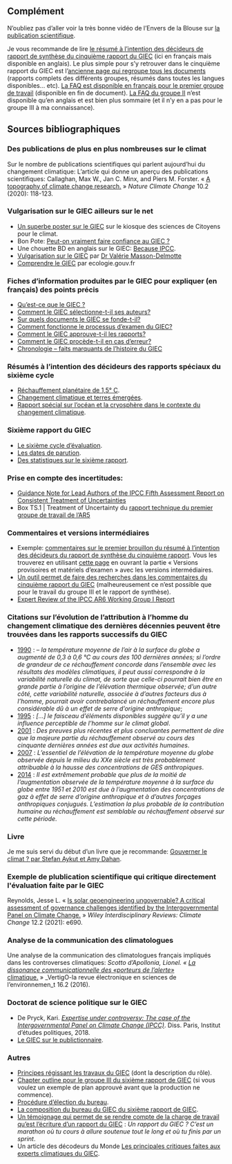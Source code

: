 ## Complément

N’oubliez pas d’aller voir la très bonne vidéo de l’Envers de la Blouse sur [la publication scientifique](https://www.youtube.com/watch?v=LDgd2ShMh80).

Je vous recommande de lire [le résumé à l’intention des décideurs de rapport de synthèse du cinquième rapport du GIEC](https://archive.ipcc.ch/pdf/assessment-report/ar5/syr/AR5_SYR_FINAL_SPM_fr.pdf) (ici en français mais disponible en anglais). Le plus simple pour s’y retrouver dans le cinquième rapport du GIEC est l’[ancienne page qui regroupe tous les documents](https://archive.ipcc.ch/report/ar5/wg1/index_fr.shtml) (rapports complets des différents groupes, résumés dans toutes les langues disponibles… etc). [La FAQ est disponible en français pour le premier groupe de travail](https://archive.ipcc.ch/pdf/assessment-report/ar5/wg1/WG1AR5_SummaryVolume_FINAL_FRENCH.pdf) (disponible en fin de document). [La FAQ du groupe II](https://archive.ipcc.ch/report/ar5/wg2/docs/WGIIAR5-FAQs_FINAL.pdf) n’est disponible qu’en anglais et est bien plus sommaire (et il n’y en a pas pour le groupe III à ma connaissance).

## Sources bibliographiques

### Des publications de plus en plus nombreuses sur le climat

Sur le nombre de publications scientifiques qui parlent aujourd’hui du changement climatique:
L’article qui donne un aperçu des publications scientifiques: Callaghan, Max W., Jan C. Minx, and Piers M. Forster. « [A topography of climate change research.](https://www.nature.com/articles/s41558-019-0684-5?proof=t) » _Nature Climate Change_ 10.2 (2020): 118-123.

### Vulgarisation sur le GIEC ailleurs sur le net

- [Un superbe poster sur le GIEC](https://drive.google.com/file/d/17f6eevkRGLvE8lzD9efhvgOEuwu_TkKa/view) sur le kiosque des sciences de Citoyens pour le climat.  
- Bon Pote: [Peut-on vraiment faire confiance au GIEC ?](https://bonpote.com/climat-peut-on-vraiment-faire-confiance-au-giec/)  
- Une chouette BD en anglais sur le GIEC: [Because IPCC](https://becauseipcc.thesuccession.ca/page/2/).  
- [Vulgarisation sur le GIEC](https://mobile.twitter.com/valmasdel/status/1159525815002030080) par [Dr Valérie Masson-Delmotte](https://mobile.twitter.com/valmasdel)  
- [Comprendre le GIEC](https://www.ecologie.gouv.fr/comprendre-giec) par ecologie.gouv.fr

### Fiches d’information produites par le GIEC pour expliquer (en français) des points précis

- [Qu’est-ce que le GIEC ?](https://www.ipcc.ch/site/assets/uploads/2018/04/FS_what_ipcc_fr.pdf)  
- [Comment le GIEC sélectionne-t-il ses auteurs?](https://www.ipcc.ch/site/assets/uploads/2018/04/FS_select_authors_fr.pdf)  
- [Sur quels documents le GIEC se fonde-t-il?](https://www.ipcc.ch/site/assets/uploads/2018/04/FS_ipcc_assess_fr.pdf)  
- [Comment fonctionne le processus d’examen du GIEC?](https://www.ipcc.ch/site/assets/uploads/2018/04/FS_review_process_fr.pdf)  
- [Comment le GIEC approuve-t-il les rapports?](https://www.ipcc.ch/site/assets/uploads/2018/04/FS_ipcc_approve_fr.pdf)  
- [Comment le GIEC procède-t-il en cas d’erreur?](https://www.ipcc.ch/site/assets/uploads/2018/04/FS_ipcc_deals_errors_fr.pdf)  
- [Chronologie – faits marquants de l’histoire du GIEC](https://www.ipcc.ch/site/assets/uploads/2018/04/FS_timeline_fr.pdf)

### Résumés à l’intention des décideurs des rapports spéciaux du sixième cycle

- [Réchauffement planétaire de 1,5° C](https://www.ipcc.ch/site/assets/uploads/sites/2/2019/09/IPCC-Special-Report-1.5-SPM_fr.pdf).  
- [Changement climatique et terres émergées](https://www.ipcc.ch/site/assets/uploads/sites/4/2020/06/SRCCL_SPM_fr.pdf).  
- [Rapport spécial sur l’océan et la cryosphère dans le contexte du changement climatique](https://www.ipcc.ch/site/assets/uploads/sites/3/2020/07/SROCC_SPM_fr.pdf).

### Sixième rapport du GIEC

- [Le sixième cycle d’évaluation](https://www.ipcc.ch/site/assets/uploads/2020/05/2020-AC6_fr.pdf).
- [Les dates de parution](https://www.ipcc.ch/2021/05/28/press-release-ar6-wgii-wgiii-syr-approval-sessions/).
- [Des statistiques sur le sixième rapport](https://www.ipcc.ch/site/assets/uploads/2021/06/Fact_sheet_AR6.pdf).

### Prise en compte des incertitudes:  

- [Guidance Note for Lead Authors of the IPCC Fifth Assessment Report on Consistent Treatment of Uncertainties](https://www.ipcc.ch/site/assets/uploads/2017/08/AR5_Uncertainty_Guidance_Note.pdf) 
- Box TS.1 | Treatment of Uncertainty du [rapport technique du premier groupe de travail de l’AR5](https://archive.ipcc.ch/pdf/assessment-report/ar5/wg1/WG1AR5_TS_FINAL.pdf)

### Commentaires et versions intermédiaires

- Exemple: [commentaires sur le premier brouillon du résumé à l’intention des décideurs du rapport de synthèse du cinquième rapport](https://archive.ipcc.ch/pdf/assessment-report/ar5/syr/drafts/Comments_SPM_AR5_SYR.pdf). Vous les trouverez en utilisant [cette page](https://archive.ipcc.ch/report/ar5/wg1/index_fr.shtml) en ouvrant la partie « Versions provisoires et matériels d’examen » avec les versions intermédiaires.
- [Un outil permet de faire des recherches dans les commentaires du cinquième rapport du GIEC](https://archive.ipcc.ch/report/ar5/utilities/comments.php) (malheureusement ce n’est possible que pour le travail du groupe III et le rapport de synthèse).  
- [Expert Review of the IPCC AR6 Working Group I Report](https://www.ipcc.ch/site/assets/uploads/2019/04/AR6_WGI_FOD_Expert_Review_GuidanceNote.pdf)

### Citations sur l’évolution de l’attribution à l’homme du changement climatique des dernières décennies peuvent être trouvées dans les rapports successifs du GIEC

- [1990](https://www.ipcc.ch/site/assets/uploads/2018/05/ipcc_90_92_assessments_far_full_report_fr.pdf) : _– la température moyenne de l’air à la surface du globe a augmenté de 0,3 à 0,6 °C au cours des 100 dernières années; si l’ordre de grandeur de ce réchauffement concorde dans l’ensemble avec les résultats des modèles climatiques, il peut aussi correspondre à la variabilité naturelle du climat, de sorte que celle-ci pourrait bien être en grande partie à l’origine de l’élévation thermique observée; d’un autre côté, cette variabilité naturelle, associée à d’autres facteurs dus à l’homme, pourrait avoir contrebalancé un réchauffement encore plus considérable dû à un effet de serre d’origine anthropique_;  
- [1995](https://www.ipcc.ch/site/assets/uploads/2018/05/2nd-assessment-fr.pdf) : _\[…\] le faisceau d’éléments disponibles suggère qu’il y a une influence perceptible de l’homme sur le climat global_.  
- [2001](https://www.ipcc.ch/site/assets/uploads/2018/08/TAR_syrfull_fr.pdf) : _Des preuves plus récentes et plus concluantes permettent de dire que la majeure partie du réchauffement observé au cours des cinquante dernières années est due aux activités humaines_.  
- [2007](https://www.ipcc.ch/site/assets/uploads/2018/02/ar4_syr_fr.pdf) : _L’essentiel de l’élévation de la température moyenne du globe observée depuis le milieu du XXe siècle est très probablement attribuable à la hausse des concentrations de GES anthropiques_.  
- [2014](https://archive.ipcc.ch/pdf/assessment-report/ar5/syr/AR5_SYR_FINAL_SPM_fr.pdf) : _Il est extrêmement probable que plus de la moitié de l’augmentation observée de la température moyenne à la surface du globe entre 1951 et 2010 est due à l’augmentation des concentrations de gaz à effet de serre d’origine anthropique et à d’autres forçages anthropiques conjugués. L’estimation la plus probable de la contribution humaine au réchauffement est semblable au réchauffement observé sur cette période._

### Livre

Je me suis servi du début d’un livre que je recommande: [Gouverner le climat ? par Stefan Aykut et Amy Dahan](http://www.pressesdesciencespo.fr/fr/book/?GCOI=27246100821210).

### Exemple de plublication scientifique qui critique directement l'évaluation faite par le GIEC

Reynolds, Jesse L. « [Is solar geoengineering ungovernable? A critical assessment of governance challenges identified by the Intergovernmental Panel on Climate Change.](https://wires.onlinelibrary.wiley.com/doi/10.1002/wcc.690) » _Wiley Interdisciplinary Reviews: Climate Change_ 12.2 (2021): e690.

### Analyse de la communication des climatologues

Une analyse de la communication des climatologues français impliqués dans les controverses climatiques: _Scotto d’Apollonia, Lionel. « [La dissonance communicationnelle des «porteurs de l’alerte»](https://journals.openedition.org/vertigo/17733#ftn13)_ [climatique.](https://journals.openedition.org/vertigo/17733#ftn13) » _VertigO-la revue électronique en sciences de l’environnemen_t 16.2 (2016).

### Doctorat de science politique sur le GIEC

- De Pryck, Kari. _[Expertise under controversy: The case of the Intergovernmental Panel on Climate Change (IPCC)](http://www.theses.fr/2018IEPP0037)_. Diss. Paris, Institut d’études politiques, 2018.
- [Le GIEC sur le publictionnaire](http://publictionnaire.huma-num.fr/notice/giec/).

### Autres

- [Principes régissant les travaux du GIEC](https://www.ipcc.ch/site/assets/uploads/2018/09/ipcc_principles_fr.pdf) (dont la description du rôle).
- [Chapter outline pour le groupe III du sixième rapport de GIEC](https://www.ipcc.ch/site/assets/uploads/2018/03/AR6_WGIII_outlines_P46.pdf) (si vous voulez un exemple de plan approuvé avant que la production ne commence).
- [Procédure d’élection du bureau](https://www.ipcc.ch/site/assets/uploads/2018/05/070720150919-p42_inf1_evoting_procedures_and_practices.pdf).  
- [La composition du bureau du GIEC du sixième rapport de GIEC](https://www.ipcc.ch/election-results/).
- [Un témoignage qui permet de se rendre compte de la charge de travail qu’est l’écriture d’un rapport du GIEC](http://www.meteofrance.fr/actualites/76032133-samuel-morin-mon-experience-au-giec-3-3) : _Un rapport du GIEC ? C’est un marathon où tu cours à allure soutenue tout le long et où tu finis par un sprint_.
- Un article des décodeurs du Monde [Les principales critiques faites aux experts climatiques du GIEC](https://www.lemonde.fr/les-decodeurs/article/2019/08/02/dereglement-climatique-les-cinq-critiques-recurrentes-adressees-au-giec_5495740_4355770.html).
